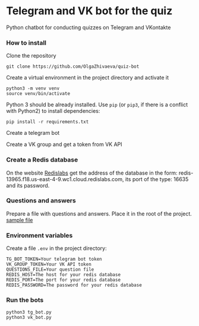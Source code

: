 # Telegram and VK bot for the quiz

Python chatbot for conducting quizzes on Telegram and VKontakte

### How to install

Clone the repository
```commandline
git clone https://github.com/OlgaZhivaeva/quiz-bot
```

Create a virtual environment in the project directory and activate it
```commandline
python3 -m venv venv
source venv/bin/activate
```

Python 3 should be already installed. Use `pip` (or `pip3`, if there is a conflict with Python2)
to install dependencies:

```commandline
pip install -r requirements.txt
```

Create a telegram bot 

Create a VK group and get a token from VK API

### Create a Redis database

On the website [Redislabs](https://redis.io/) get the address of the database in the form: redis-13965.f18.us-east-4-9.wc1.cloud.redislabs.com,
its port of the type: 16635 and its password.

### Questions and answers

Prepare a file with questions and answers. Place it in the root of the project.
[sample file](https://github.com/OlgaZhivaeva/quiz-bot/blob/main/1vs1200.txt)

### Environment variables

Create a file `.env` in the project directory:

```commandline
TG_BOT_TOKEN=Your telegram bot token
VK_GROUP_TOKEN=Your VK API token
QUESTIONS_FILE=Your question file
REDIS_HOST=The host for your redis database
REDIS_PORT=The port for your redis database
REDIS_PASSWORD=The password for your redis database
```
### Run the bots

```commandline
python3 tg_bot.py
python3 vk_bot.py
```